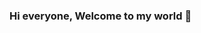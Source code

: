 ### Hi everyone, Welcome to my world 👋



<!--
**MaryamFarshbafi/MaryamFarshbafi** is a ✨ _special_ ✨ repository because its `README.md` (this file) appears on your GitHub profile.

Here are some ideas to get you started:

- 🔭 I’m currently working on article, personal eesay for grad school
- 🌱 I’m currently learning UX/UI, Java Script, WordPress
- 👯 I’m looking to collaborate on everything that I can learn from it
- 📫 How to reach me: My Email: fmaryam81@gmail.com
Twitter : https://twitter.com/maryam_farsh
Linkedln: https://www.linkedin.com/in/maryam-farshbafi/
- ⚡ Fun fact: I think everything is easy until I try it. 
-->
